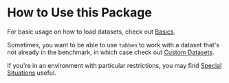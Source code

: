 # How to Use this Package

For basic usage on how to load datasets, check out [Basics](./basics.md).

Sometimes, you want to be able to use `tabben` to work with a dataset that's not already in the benchmark, in which case check out [Custom Datasets](./custom.md).

If you're in an environment with particular restrictions, you may find [Special Situations](./special.md) useful.